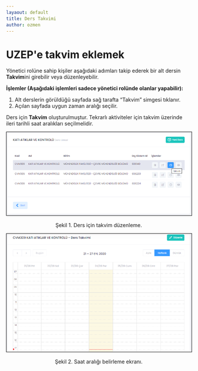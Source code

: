 ```yaml
---
layaout: default
title: Ders Takvimi
author: ozmen
---
```


# UZEP'e takvim eklemek

Yönetici rolüne sahip kişiler aşağıdaki adımları takip ederek bir alt dersin **Takvim**ini girebilir veya düzenleyebilir. 

**İşlemler (Aşağıdaki işlemleri sadece yönetici rolünde olanlar yapabilir):**
1. Alt derslerin görüldüğü sayfada sağ tarafta “Takvim” simgesi tıklanır.
2. Açılan sayfada uygun zaman aralığı seçilir.

Ders için **Takvim** oluşturulmuştur. Tekrarlı aktiviteler için takvim üzerinde ileri tarihli saat aralıkları seçilmelidir.

<img style="border:1px solid black" src="assets/images/takvim.png"/>
<p style="text-align: center;">Şekil 1. Ders için takvim düzenleme. </p>

<img style="border:1px solid black" src="assets/images/takvimEkle.png"/>
<p style="text-align: center;">Şekil 2. Saat aralığı belirleme ekranı. </p>
